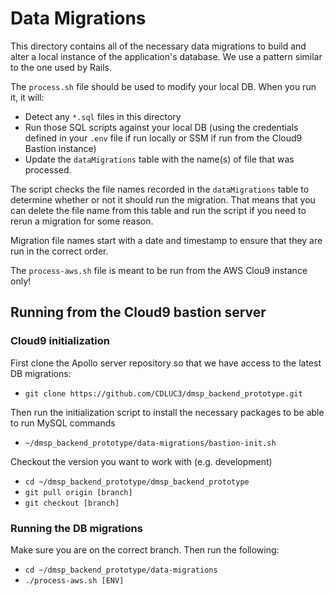 # Data Migrations

This directory contains all of the necessary data migrations to build and alter a local instance of the application's database. We use a pattern similar to the one used by Rails.

The `process.sh` file should be used to modify your local DB. When you run it, it will:
- Detect any `*.sql` files in this directory
- Run those SQL scripts against your local DB (using the credentials defined in your `.env` file if run locally or SSM if run from the Cloud9 Bastion instance)
- Update the `dataMigrations` table with the name(s) of file that was processed.

The script checks the file names recorded in the `dataMigrations` table to determine whether or not it should run the migration. That means that you can delete the file name from this table and run the script if you need to rerun a migration for some reason.

Migration file names start with a date and timestamp to ensure that they are run in the correct order.

The `process-aws.sh` file is meant to be run from the AWS Clou9 instance only!

## Running from the Cloud9 bastion server

### Cloud9 initialization
First clone the Apollo server repository so that we have access to the latest DB migrations:
- `git clone https://github.com/CDLUC3/dmsp_backend_prototype.git`

Then run the initialization script to install the necessary packages to be able to run MySQL commands
- `~/dmsp_backend_prototype/data-migrations/bastion-init.sh`

Checkout the version you want to work with (e.g. development)
- `cd ~/dmsp_backend_prototype/dmsp_backend_prototype`
- `git pull origin [branch]`
- `git checkout [branch]`

### Running the DB migrations
Make sure you are on the correct branch. Then run the following:
- `cd ~/dmsp_backend_prototype/data-migrations`
- `./process-aws.sh [ENV]`
